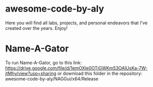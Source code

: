 # awesome-code-by-aly
Here you will find all labs, projects, and personal endeavors that I've created over the years.  Enjoy!

# Name-A-Gator

To run Name-A-Gator, go to this link: https://drive.google.com/file/d/1emOXle0OTjGWKm53OAlUsKa-7W-jtMhy/view?usp=sharing or download this folder in the repository: awesome-code-by-aly/NAGGui/x64/Release